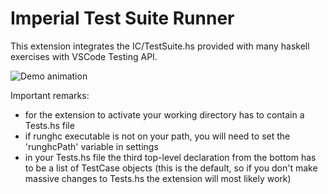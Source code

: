 # Imperial Test Suite Runner

This extension integrates the IC/TestSuite.hs provided with many haskell exercises with VSCode Testing API.

![Demo animation](resources/demo.gif)


Important remarks: 
- for the extension to activate your working directory has to contain a Tests.hs file
- if runghc executable is not on your path, you will need to set the 'runghcPath' variable in settings
- in your Tests.hs file the third top-level declaration from the bottom has to be a list
of TestCase objects (this is the default, so if you don't make massive changes to Tests.hs
the extension will most likely work)
